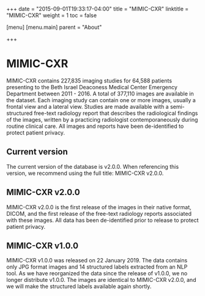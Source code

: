 +++
date = "2015-09-01T19:33:17-04:00"
title = "MIMIC-CXR"
linktitle = "MIMIC-CXR"
weight = 1
toc = false

[menu]
  [menu.main]
    parent = "About"

+++

# MIMIC-CXR

MIMIC-CXR contains 227,835 imaging studies for 64,588 patients presenting to the Beth Israel Deaconess Medical Center Emergency Department between 2011 - 2016. A total of 377,110 images are available in the dataset.
Each imaging study can contain one or more images, usually a frontal view and a lateral view.
Studies are made available with a semi-structured free-text radiology report that describes the radiological findings of the images, written by a practicing radiologist contemporaneously during routine clinical care.
All images and reports have been de-identified to protect patient privacy.

## Current version

The current version of the database is v2.0.0. When referencing this version, we recommend using the full title: MIMIC-CXR v2.0.0.

## MIMIC-CXR v2.0.0

MIMIC-CXR v2.0.0 is the first release of the images in their native format, DICOM, and the first release of the free-text radiology reports associated with these images. All data has been de-identified prior to release to protect patient privacy.

## MIMIC-CXR v1.0.0

MIMIC-CXR v1.0.0 was released on 22 January 2019.
The data contains only JPG format images and 14 structured labels extracted from an NLP tool.
As we have reorganized the data since the release of v1.0.0, we no longer distribute v1.0.0.
The images are identical to MIMIC-CXR v2.0.0, and we will make the structured labels available again shortly.
